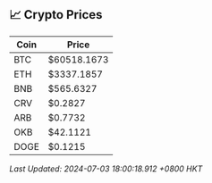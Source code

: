 ## 📈 Crypto Prices

| Coin | Price |
| ---- | ----- |
| BTC | $60518.1673 |
| ETH | $3337.1857 |
| BNB | $565.6327 |
| CRV | $0.2827 |
| ARB | $0.7732 |
| OKB | $42.1121 |
| DOGE | $0.1215 |

_Last Updated: 2024-07-03 18:00:18.912 +0800 HKT_